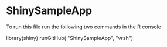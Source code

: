 # ShinySampleApp

To run this file run the following two commands in the R console

library(shiny)
runGitHub( "ShinySampleApp", "vrsh")
